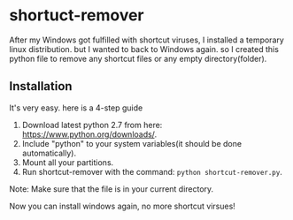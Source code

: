 # shortuct-remover

After my Windows got fulfilled with shortcut viruses, I installed a temporary linux distribution.
but I wanted to back to Windows again. so I created this python file to remove any shortcut files or any empty directory(folder).

## Installation

It's very easy. here is a 4-step guide

1. Download latest python 2.7 from here: https://www.python.org/downloads/.
2. Include "python" to your system variables(it should be done automatically).
3. Mount all your partitions.
4. Run shortcut-remover with the command: `python shortcut-remover.py`.

Note: Make sure that the file is in your current directory.

Now you can install windows again, no more shortcut virsues!
